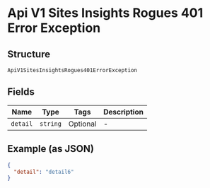 
# Api V1 Sites Insights Rogues 401 Error Exception

## Structure

`ApiV1SitesInsightsRogues401ErrorException`

## Fields

| Name | Type | Tags | Description |
|  --- | --- | --- | --- |
| `detail` | `string` | Optional | - |

## Example (as JSON)

```json
{
  "detail": "detail6"
}
```


